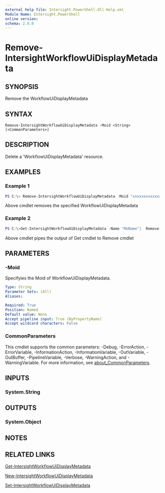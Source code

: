```yaml
---
external help file: Intersight.PowerShell.dll-Help.xml
Module Name: Intersight.PowerShell
online version:
schema: 2.0.0
---
```


# Remove-IntersightWorkflowUiDisplayMetadata

## SYNOPSIS
Remove the WorkflowUiDisplayMetadata

## SYNTAX

```
Remove-IntersightWorkflowUiDisplayMetadata -Moid <String> [<CommonParameters>]
```

## DESCRIPTION
Delete a &apos;WorkflowUiDisplayMetadata&apos; resource.

## EXAMPLES

### Example 1
```powershell
PS C:\> Remove-IntersightWorkflowUiDisplayMetadata -Moid "xxxxxxxxxxxxxxxxxxxxxxxxxxx"
```
Above cmdlet removes the specified WorkflowUiDisplayMetadata 

### Example 2
```powershell
PS C:\>Get-IntersightWorkflowUiDisplayMetadata -Name "MoName"|  Remove-IntersightWorkflowUiDisplayMetadata
```
Above cmdlet pipes the output of Get cmdlet to Remove cmdlet

## PARAMETERS

### -Moid
Specifyies the Moid of WorkflowUiDisplayMetadata.

```yaml
Type: String
Parameter Sets: (All)
Aliases:

Required: True
Position: Named
Default value: None
Accept pipeline input: True (ByPropertyName)
Accept wildcard characters: False
```

### CommonParameters
This cmdlet supports the common parameters: -Debug, -ErrorAction, -ErrorVariable, -InformationAction, -InformationVariable, -OutVariable, -OutBuffer, -PipelineVariable, -Verbose, -WarningAction, and -WarningVariable. For more information, see [about_CommonParameters](http://go.microsoft.com/fwlink/?LinkID=113216).

## INPUTS

### System.String

## OUTPUTS

### System.Object
## NOTES

## RELATED LINKS

[Get-IntersightWorkflowUiDisplayMetadata](./Get-IntersightWorkflowUiDisplayMetadata.md)

[New-IntersightWorkflowUiDisplayMetadata](./New-IntersightWorkflowUiDisplayMetadata.md)

[Set-IntersightWorkflowUiDisplayMetadata](./Set-IntersightWorkflowUiDisplayMetadata.md)

